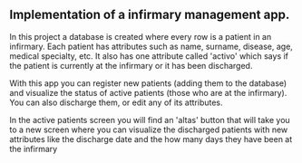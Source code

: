 ## Implementation of a infirmary management app.

In this project a database is created where every row is a patient in an infirmary. Each patient has attributes such as name, surname, disease, age, medical specialty, etc.
It also has one attribute called 'activo' which says if the patient is currently at the infirmary or it has been discharged.

With this app you can register new patients (adding them to the database) and visualize the status of active patients (those who are at the infirmary). 
You can also discharge them, or edit any of its attributes.

In the active patients screen you will find an 'altas' button that will take you to a new screen where you can visualize the discharged patients with new attributes like the discharge date and the how many days they have been at the infirmary
